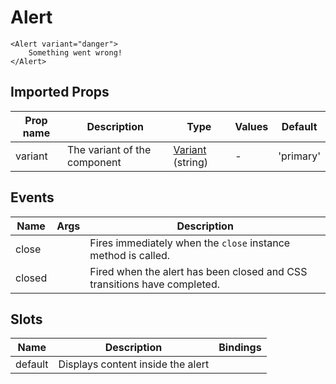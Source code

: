 # Alert

```vue
<Alert variant="danger">
    Something went wrong!
</Alert>
```

## Imported Props

| Prop name | Description                  | Type                                             | Values | Default   |
| --------- | ---------------------------- | ------------------------------------------------ | ------ | --------- |
| variant   | The variant of the component | [Variant](../../composables/useVariant) (string) | -      | 'primary' |

<!-- TODO Auto-generate based on type? -->

## Events

| Name   | Args | Description                                                              |
| ------ | ---- | ------------------------------------------------------------------------ |
| close  |      | Fires immediately when the `close` instance method is called.            |
| closed |      | Fired when the alert has been closed and CSS transitions have completed. |

## Slots

| Name    | Description                       | Bindings |
| ------- | --------------------------------- | -------- |
| default | Displays content inside the alert |          |
